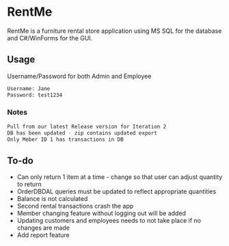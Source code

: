 # RentMe

RentMe is a furniture rental store application using MS SQL for the database and C#/WinForms for the GUI. 

## Usage

Username/Password for both Admin and Employee

```bash
Username: Jane
Password: test1234
```
### Notes
```bash
Pull from our latest Release version for Iteration 2
DB has been updated - zip contains updated export
Only Meber ID 1 has transactions in DB
```
## To-do
- Can only return 1 item at a time - change so that user can adjust quantity to return
- OrderDBDAL queries must be updated to reflect appropriate quantities
- Balance is not calculated
- Second rental transactions crash the app
- Member changing feature without logging out will be added
- Updating customers and employees needs to not take place if no changes are made
- Add report feature
